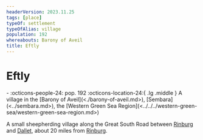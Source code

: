 ```yaml
---
headerVersion: 2023.11.25
tags: [place]
typeOf: settlement
typeOfAlias: village
population: 192
whereabouts: Barony of Aveil
title: Eftly
---
```

# Eftly
<div class="grid cards ext-narrow-margin ext-one-column" markdown>
-  
    :octicons-people-24: pop. 192  
    :octicons-location-24:{ .lg .middle } A village in the [Barony of Aveil](<./barony-of-aveil.md>), [Sembara](<../sembara.md>), the [Western Green Sea Region](<../../../western-green-sea/western-green-sea-region.md>)  
</div>


A small sheepherding village along the Great South Road between [Rinburg](<./rinburg.md>) and [Dallet](<./dallet.md>), about 20 miles from [Rinburg](<./rinburg.md>). 